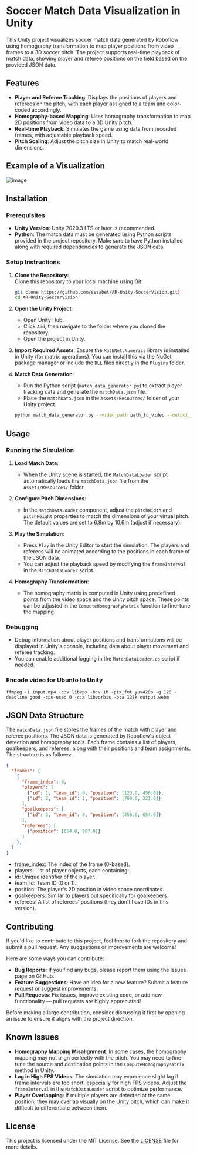 # Soccer Match Data Visualization in Unity

This Unity project visualizes soccer match data generated by Roboflow using homography transformation to map player positions from video frames to a 3D soccer pitch. The project supports real-time playback of match data, showing player and referee positions on the field based on the provided JSON data.

## Features

- **Player and Referee Tracking**: Displays the positions of players and referees on the pitch, with each player assigned to a team and color-coded accordingly.
- **Homography-based Mapping**: Uses homography transformation to map 2D positions from video data to a 3D Unity pitch.
- **Real-time Playback**: Simulates the game using data from recorded frames, with adjustable playback speed.
- **Pitch Scaling**: Adjust the pitch size in Unity to match real-world dimensions.

## Example of a Visualization
![image](https://github.com/user-attachments/assets/390d5dc7-210e-42f1-bffb-48d82ce6f745)


## Installation

### Prerequisites

- **Unity Version**: Unity 2020.3 LTS or later is recommended.
- **Python**: The match data must be generated using Python scripts provided in the project repository. Make sure to have Python installed along with required dependencies to generate the JSON data.

### Setup Instructions

1. **Clone the Repository**:  
   Clone this repository to your local machine using Git:
   ```bash
   git clone https://github.com/sssabet/AR-Unity-SoccerVision.git)
   cd AR-Unity-SoccerVision
2. **Open the Unity Project**:
   - Open Unity Hub.
   - Click `Add`, then navigate to the folder where you cloned the repository.
   - Open the project in Unity.

3. **Import Required Assets**:
   Ensure the `MathNet.Numerics` library is installed in Unity (for matrix operations). You can install this via the NuGet package manager or include the `DLL` files directly in the `Plugins` folder.

4. **Match Data Generation**:
   - Run the Python script (`match_data_generator.py`) to extract player tracking data and generate the `matchData.json` file.
   - Place the `matchData.json` in the `Assets/Resources/` folder of your Unity project.

   ```bash
   python match_data_generator.py --video_path path_to_video --output_json Assets/Resources/matchData.json
## Usage

### Running the Simulation

1. **Load Match Data**:
   - When the Unity scene is started, the `MatchDataLoader` script automatically loads the `matchData.json` file from the `Assets/Resources/` folder.

2. **Configure Pitch Dimensions**:
   - In the `MatchDataLoader` component, adjust the `pitchWidth` and `pitchHeight` properties to match the dimensions of your virtual pitch. The default values are set to 6.8m by 10.6m (adjust if necessary).

3. **Play the Simulation**:
   - Press `Play` in the Unity Editor to start the simulation. The players and referees will be animated according to the positions in each frame of the JSON data.
   - You can adjust the playback speed by modifying the `frameInterval` in the `MatchDataLoader` script.

4. **Homography Transformation**:
   - The homography matrix is computed in Unity using predefined points from the video space and the Unity pitch space. These points can be adjusted in the `ComputeHomographyMatrix` function to fine-tune the mapping.

### Debugging

- Debug information about player positions and transformations will be displayed in Unity's console, including data about player movement and referee tracking.
- You can enable additional logging in the `MatchDataLoader.cs` script if needed.

### Encode video for Ubunto to Unity
```
ffmpeg -i input.mp4 -c:v libvpx -b:v 1M -pix_fmt yuv420p -g 120 -deadline good -cpu-used 0 -c:a libvorbis -b:a 128k output.webm
```

## JSON Data Structure

The `matchData.json` file stores the frames of the match with player and referee positions. The JSON data is generated by Roboflow's object detection and homography tools. Each frame contains a list of players, goalkeepers, and referees, along with their positions and team assignments. The structure is as follows:

```json
{
  "frames": [
    {
      "frame_index": 0,
      "players": [
        {"id": 1, "team_id": 0, "position": [123.0, 456.0]},
        {"id": 2, "team_id": 1, "position": [789.0, 321.0]}
      ],
      "goalkeepers": [
        {"id": 3, "team_id": 0, "position": [456.0, 654.0]}
      ],
      "referees": [
        {"position": [654.0, 987.0]}
      ]
    },
  ]
}
```

   - frame_index: The index of the frame (0-based).
   - players: List of player objects, each containing:
   - id: Unique identifier of the player.
   - team_id: Team ID (0 or 1).
   - position: The player's 2D position in video space coordinates.
   - goalkeepers: Similar to players but specifically for goalkeepers.
   - referees: A list of referees' positions (they don't have IDs in this version).


## Contributing

If you'd like to contribute to this project, feel free to fork the repository and submit a pull request. Any suggestions or improvements are welcome! 

Here are some ways you can contribute:

- **Bug Reports**: If you find any bugs, please report them using the Issues page on GitHub.
- **Feature Suggestions**: Have an idea for a new feature? Submit a feature request or suggest improvements.
- **Pull Requests**: Fix issues, improve existing code, or add new functionality — pull requests are highly appreciated!

Before making a large contribution, consider discussing it first by opening an issue to ensure it aligns with the project direction.

## Known Issues

- **Homography Mapping Misalignment**: In some cases, the homography mapping may not align perfectly with the pitch. You may need to fine-tune the source and destination points in the `ComputeHomographyMatrix` method in Unity.
- **Lag in High FPS Videos**: The simulation may experience slight lag if frame intervals are too short, especially for high FPS videos. Adjust the `frameInterval` in the `MatchDataLoader` script to optimize performance.
- **Player Overlapping**: If multiple players are detected at the same position, they may overlap visually on the Unity pitch, which can make it difficult to differentiate between them.

## License

This project is licensed under the MIT License. See the [LICENSE](LICENSE) file for more details.

